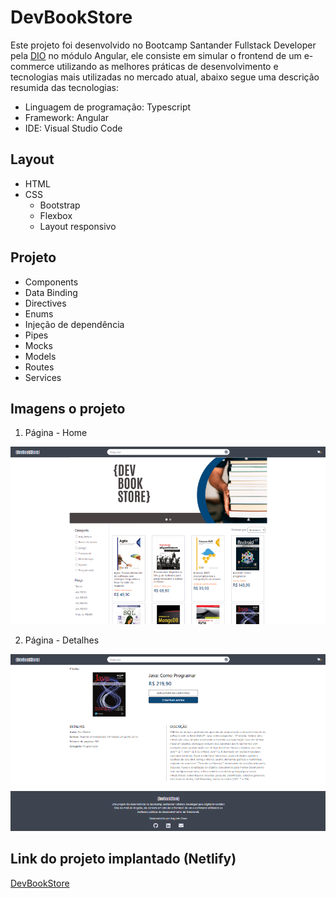 # DevBookStore

Este projeto foi desenvolvido no Bootcamp Santander Fullstack Developer pela <a href="https://www.dio.me/" target="_blank">DIO</a> no módulo Angular, ele consiste em simular o frontend de um e-commerce utilizando as melhores práticas de desenvolvimento e tecnologias mais utilizadas no mercado atual, abaixo segue uma descrição resumida das tecnologias:

- Linguagem de programação: Typescript
- Framework: Angular
- IDE: Visual Studio Code

## Layout

- HTML
- CSS
  - Bootstrap
  - Flexbox
  - Layout responsivo

## Projeto

- Components
- Data Binding
- Directives
- Enums
- Injeção de dependência
- Pipes
- Mocks
- Models
- Routes
- Services

## Imagens o projeto

1. Página - Home

![Home page](/src/assets/images/home-page.png)

2. Página - Detalhes

![Details page](/src/assets/images/details-page.png)

## Link do projeto implantado (Netlify)

<a href="https://acsousa-devbookstore.netlify.app/" target="_blank">DevBookStore</a>
